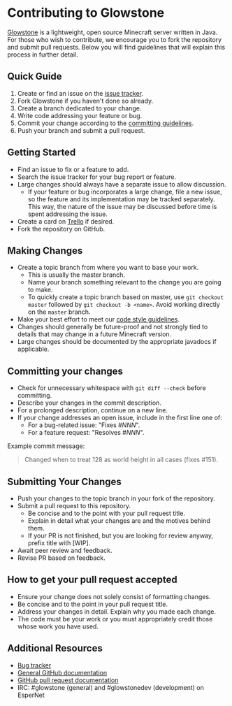 Contributing to Glowstone
=========================
[Glowstone](http://glowstone.net) is a lightweight, open source Minecraft server written in Java. For those who wish to contribute, we encourage you to fork the repository and submit pull requests. Below you will find guidelines that will explain this process in further detail.

Quick Guide
-----------
1. Create or find an issue on the [issue tracker](https://github.com/GlowstoneMC/Glowstone/issues).
2. Fork Glowstone if you haven't done so already.
3. Create a branch dedicated to your change.
4. Write code addressing your feature or bug.
5. Commit your change according to the [committing guidelines](#committing-your-changes).
6. Push your branch and submit a pull request.

Getting Started
---------------
* Find an issue to fix or a feature to add.
* Search the issue tracker for your bug report or feature.
* Large changes should always have a separate issue to allow discussion.
  * If your feature or bug incorporates a large change, file a new issue, so the feature and its implementation may be tracked separately. This way, the nature of the issue may be discussed before time is spent addressing the issue.
* Create a card on [Trello](https://trello.com/b/O4lBmv1l/glowstone) if desired.
* Fork the repository on GitHub.

Making Changes
--------------
* Create a topic branch from where you want to base your work.
  * This is usually the master branch.
  * Name your branch something relevant to the change you are going to make.
  * To quickly create a topic branch based on master, use `git checkout master` followed by `git checkout -b <name>`. Avoid working directly on the `master` branch.
* Make your best effort to meet our [code style guidelines](https://github.com/GlowstoneMC/Glowstone/wiki/Code-Style).
* Changes should generally be future-proof and not strongly tied to details that may change in a future Minecraft version.
* Large changes should be documented by the appropriate javadocs if applicable.

Committing your changes
-----------------------
* Check for unnecessary whitespace with `git diff --check` before committing.
* Describe your changes in the commit description.
* For a prolonged description, continue on a new line.
* If your change addresses an open issue, include in the first line one of:
  * For a bug-related issue: "Fixes #_NNN_".
  * For a feature request: "Resolves #_NNN_".

Example commit message:
> Changed when to treat 128 as world height in all cases (fixes #151).

Submitting Your Changes
-----------------------
* Push your changes to the topic branch in your fork of the repository.
* Submit a pull request to this repository.
  * Be concise and to the point with your pull request title.
  * Explain in detail what your changes are and the motives behind them.
  * If your PR is not finished, but you are looking for review anyway, prefix title with [WIP].
* Await peer review and feedback.
* Revise PR based on feedback.

How to get your pull request accepted
-------------------------------------
* Ensure your change does not solely consist of formatting changes.
* Be concise and to the point in your pull request title.
* Address your changes in detail. Explain why you made each change.
* The code must be your work or you must appropriately credit those whose work you have used.

Additional Resources
--------------------
* [Bug tracker](https://github.com/GlowstoneMC/Glowstone/issues)
* [General GitHub documentation](http://help.github.com/)
* [GitHub pull request documentation](http://help.github.com/send-pull-requests/)
* IRC: #glowstone (general) and #glowstonedev (development) on EsperNet
